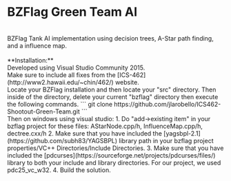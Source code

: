 # BZFlag Green Team AI
<br>
BZFlag Tank AI implementation using decision trees, A-Star path finding, and a influence map.
<br> 
<br>
**Installation:**
<br>
Developed using Visual Studio Community 2015.
<br>
Make sure to include all fixes from the [ICS-462](http://www2.hawaii.edu/~chin/462/) website.
<br>
Locate your BZFlag installation and then locate your "src" directory. Then inside of the directory, delete your current "bzflag" directory then execute the following commands.
```
git clone https://github.com/jlarobello/ICS462-Shootout-Green-Team.git
```
<br>
Then on windows using visual studio:
  1. Do "add->existing item" in your bzflag project for these files: AStarNode.cpp/h, InfluenceMap.cpp/h, dectree.cxx/h
  2. Make sure that you have included the [yagsbpl-2.1](https://github.com/subh83/YAGSBPL) library path in your bzflag project properties/VC++ Directories/Include Directories.
  3. Make sure that you have included the [pdcurses](https://sourceforge.net/projects/pdcurses/files/) library to both your include and library directories. For our project, we used pdc25_vc_w32.
  4. Build the solution.
